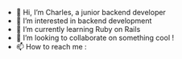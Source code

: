 - 👋 Hi, I’m Charles, a junior backend developer
- 👀 I’m interested in backend development
- 🌱 I’m currently learning Ruby on Rails
- 💞️ I’m looking to collaborate on something cool !
- 📫 How to reach me : 

<!---
Charles-D112/Charles-D112 is a ✨ special ✨ repository because its `README.md` (this file) appears on your GitHub profile.
You can click the Preview link to take a look at your changes.
--->
